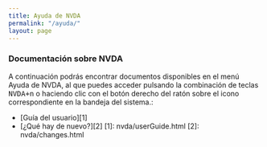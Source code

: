 ```yaml
---
title: Ayuda de NVDA
permalink: "/ayuda/"
layout: page
---
```


### Documentación sobre NVDA ###

A continuación podrás encontrar documentos disponibles en el menú Ayuda de NVDA, al que puedes acceder pulsando la combinación de teclas <kbd>NVDA+n</kbd> o haciendo clic con el botón derecho del ratón sobre el icono correspondiente en la bandeja del sistema.:
- [Guía del usuario][1]
- [¿Qué hay de nuevo?][2]
[1]: nvda/userGuide.html
[2]: nvda/changes.html
